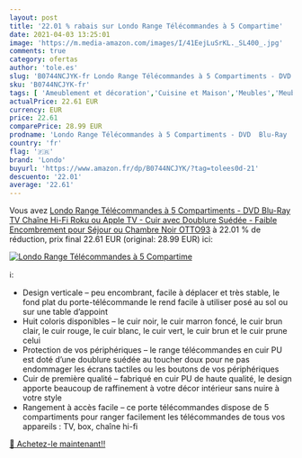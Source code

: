 ```yaml
---
layout: post
title: '22.01 % rabais sur Londo Range Télécommandes à 5 Compartime'
date: 2021-04-03 13:25:01
image: 'https://m.media-amazon.com/images/I/41EejLuSrKL._SL400_.jpg'
comments: true
category: ofertas
author: 'tole.es'
slug: 'B0744NCJYK-fr Londo Range Télécommandes à 5 Compartiments - DVD Blu-Ray...'
sku: 'B0744NCJYK-fr'
tags: [ 'Ameublement et décoration','Cuisine et Maison','Meubles','Meubles de chambre dadulte','Tables de chevet pour adulte','londo', ]
actualPrice: 22.61 EUR
currency: EUR
price: 22.61
comparePrice: 28.99 EUR
prodname: 'Londo Range Télécommandes à 5 Compartiments - DVD  Blu-Ray  TV  Chaîne Hi-Fi  Roku ou Apple TV - Cuir avec Doublure Suédée - Faible Encombrement pour Séjour ou Chambre  Noir  OTTO93'
country: 'fr'
flag: '🇫🇷'
brand: 'Londo'
buyurl: 'https://www.amazon.fr/dp/B0744NCJYK/?tag=tolees0d-21'
descuento: '22.01'
average: '22.61'
---
```


Vous avez [Londo Range Télécommandes à 5 Compartiments - DVD  Blu-Ray  TV  Chaîne Hi-Fi  Roku ou Apple TV - Cuir avec Doublure Suédée - Faible Encombrement pour Séjour ou Chambre  Noir  OTTO93](https://www.amazon.fr/dp/B0744NCJYK/?tag=tolees0d-21)  à  22.01 % de réduction, prix final  22.61 EUR (original: 28.99 EUR) ici:

[![Londo Range Télécommandes à 5 Compartime](https://m.media-amazon.com/images/I/41EejLuSrKL._SL400_.jpg)](https://www.amazon.fr/dp/B0744NCJYK/?tag=tolees0d-21)

ℹ️:

- Design verticale – peu encombrant, facile à déplacer et très stable, le fond plat du porte-télécommande le rend facile à utiliser posé au sol ou sur une table d’appoint
- Huit coloris disponibles – le cuir noir, le cuir marron foncé, le cuir brun clair, le cuir rouge, le cuir blanc, le cuir vert, le cuir brun et le cuir prune celui
- Protection de vos périphériques – le range télécommandes en cuir PU est doté d’une doublure suédée au toucher doux pour ne pas endommager les écrans tactiles ou les boutons de vos périphériques
- Cuir de première qualité – fabriqué en cuir PU de haute qualité, le design apporte beaucoup de raffinement à votre décor intérieur sans nuire à votre style
- Rangement à accès facile – ce porte télécommandes dispose de 5 compartiments pour ranger facilement les télécommandes de tous vos appareils : TV, box, chaîne hi-fi

[🛒 Achetez-le maintenant!!](https://www.amazon.fr/dp/B0744NCJYK/?tag=tolees0d-21)
